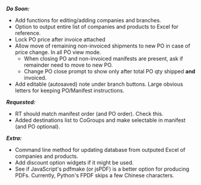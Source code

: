 ***Do Soon:***
- Add functions for editing/adding companies and branches.
- Option to output entire list of companies and products to Excel for reference.
- Lock PO price after invoice attached
- Allow move of remaining non-invoiced shipments to new PO in case of price change. In all PO view mode.
    - When closing PO and non-invoiced manifests are present, ask if remainder need to move to new PO.
    - Change PO close prompt to show only after total PO qty shipped **and** invoiced.
- Add editable (autosaved) note under branch buttons. Large obvious letters for keeping PO/Manifest instructions.

***Requested:***
- RT should match manifest order (and PO order). Check this.
- Added destinations list to CoGroups and make selectable in manifest (and PO optional).

***Extra:***
- Command line method for updating database from outputed Excel of companies and products.
- Add discount option widgets if it might be used.
- See if JavaScript's pdfmake (or jsPDF) is a better option for producing PDFs. Currently, Python's FPDF skips a few Chinese characters.
